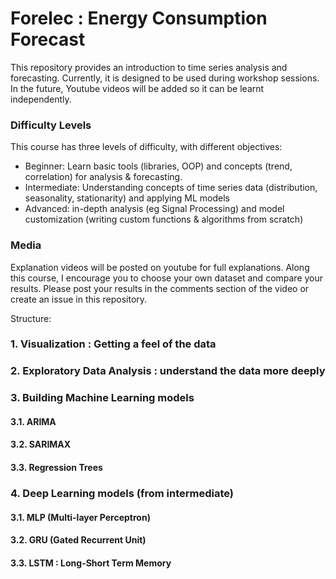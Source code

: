 # Forelec : Energy Consumption Forecast

This repository provides an introduction to time series analysis and forecasting. 
Currently, it is designed to be used during workshop sessions. In the future, Youtube videos will be added
so it can be learnt independently.

### Difficulty Levels
This course has three levels of difficulty, with different objectives:
* Beginner: Learn basic tools (libraries, OOP) and concepts (trend, correlation) for analysis & forecasting.
* Intermediate: Understanding concepts of time series data (distribution, seasonality, stationarity) and applying ML models
* Advanced: in-depth analysis (eg Signal Processing) and model customization (writing custom functions & algorithms from scratch)


### Media
Explanation videos will be posted on youtube for full explanations.
Along this course, I encourage you to choose your own dataset and compare your results.
Please post your results in the comments section of the video or create an issue in this repository.


Structure:
### 1. Visualization :  Getting a feel of the data
### 2. Exploratory Data Analysis : understand the data more deeply
### 3. Building Machine Learning models
#### 3.1. ARIMA
#### 3.2. SARIMAX 
#### 3.3. Regression Trees
### 4. Deep Learning models (from intermediate)
#### 3.1. MLP (Multi-layer Perceptron)
#### 3.2. GRU (Gated Recurrent Unit)
#### 3.3. LSTM : Long-Short Term Memory